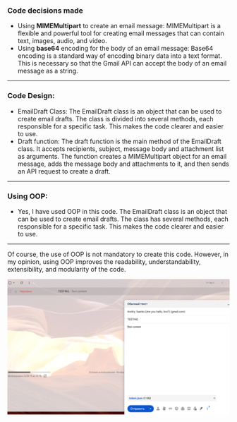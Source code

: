 ### Code decisions made

- Using **MIMEMultipart** to create an email message: MIMEMultipart is a flexible and powerful tool for creating email messages that can contain text, images, audio, and video.
- Using **base64** encoding for the body of an email message: Base64 encoding is a standard way of encoding binary data into a text format. This is necessary so that the Gmail API can accept the body of an email message as a string.

---

### Code Design:

- EmailDraft Class: The EmailDraft class is an object that can be used to create email drafts. The class is divided into several methods, each responsible for a specific task. This makes the code clearer and easier to use.
- Draft function: The draft function is the main method of the EmailDraft class. It accepts recipients, subject, message body and attachment list as arguments. The function creates a MIMEMultipart object for an email message, adds the message body and attachments to it, and then sends an API request to create a draft.

---

### Using OOP:
- Yes, I have used OOP in this code. The EmailDraft class is an object that can be used to create email drafts. The class has several methods, each responsible for a specific task. This makes the code clearer and easier to use.

---

Of course, the use of OOP is not mandatory to create this code. However, in my opinion, using OOP improves the readability, understandability, extensibility, and modularity of the code.

![img.png](img.png)
